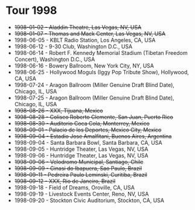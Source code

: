 # Tour 1998

* ~~1998-01-02 - Aladdin Theatre, Las Vegas, NV, USA~~
* ~~1998-01-07 - Thomas and Mack Center, Las Vegas, NV, USA~~
* 1998-06-05 - KBLT Radio Station, Los Angeles, CA, USA
* 1998-06-12 - 9-30 Club, Washington D.C., USA
* 1998-06-14 - Robert F. Kennedy Memorial Stadium (Tibetan Freedom Concert), Washington D.C., USA
* 1998-06-16 - Bowery Ballroom, New York City, NY, USA
* 1998-06-25 - Hollywood Moguls (Iggy Pop Tribute Show), Hollywood, CA, USA
* 1998-07-24 - Aragon Ballroom (Miller Genuine Draft Blind Date), Chicago, IL, USA
* 1998-07-25 - Aragon Ballroom (Miller Genuine Draft Blind Date), Chicago, IL, USA
* ~~1998-08-26 - XXX, Tijuana, Mexico~~
* ~~1998-08-28 - Coliseo Roberto Clemente, San Juan, Puerto Rico~~
* ~~1998-08-30 - Auditorio Coca Cola, Monterrey, Mexico~~
* ~~1998-09-01 - Palacio de los Deportes, Mexico City, Mexico~~
* ~~1998-09-04 - Estadio Jose Amalfitani, Buenos Aires, Argentina~~
* 1998-09-04 - Santa Barbara Bowl, Santa Barbara, CA, USA
* 1998-09-05 - Huntridge Theater, Las Vegas, NV, USA
* 1998-09-06 - Huntridge Theater, Las Vegas, NV, USA
* ~~1998-09-06 - Velodromo Municipal, Santiago, Chile~~
* ~~1998-09-09 - Ginasi do Ibapuera, Sao Paulo, Brazil~~
* ~~1998-09-11 - Pedreira Paulo Leminski, Curitiba, Brazil~~
* ~~1998-09-12 - XXX, Rio de Janeiro, Brazil~~
* 1998-09-18 - Field of Dreams, Oroville, CA, USA
* 1998-09-19 - Livestock Events Center, Reno, NV, USA
* 1998-09-20 - Stockton Civic Auditorium, Stockton, CA, USA